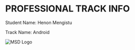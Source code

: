 # PROFESSIONAL TRACK INFO

Student Name: Henon Mengistu

Track Name: Android

![MSD Logo](assets/msd-6th-batch-logo.png "MSD 6th Batch Logo")
